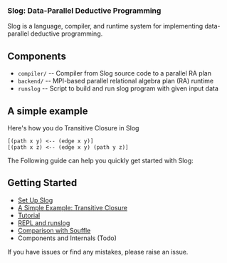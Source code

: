 ### Slog: Data-Parallel Deductive Programming


Slog is a language, compiler, and runtime system for implementing
data-parallel deductive programming.

## Components

- `compiler/`         -- Compiler from Slog source code to a parallel RA plan
- `backend/`          -- MPI-based parallel relational algebra plan (RA) runtime
- `runslog`           -- Script to build and run slog program with given input data

## A simple example
Here's how you do Transitive Closure in Slog

```datalog
[(path x y) <-- (edge x y)]
[(path x z) <-- (edge x y) (path y z)]
```

The Following guide can help you quickly get started with Slog:

## Getting Started
- [Set Up Slog](./doc/setup_slog.md) 
- [A Simple Example: Transitive Closure](./doc/TC.md)
- [Tutorial](./doc/tutorial.md) 
- [REPL and runslog](./doc/repl_and_runslog.md) 
- [Comparison with Souffle](./doc/compare.md)
- Components and Internals (Todo)

If you have issues or find any mistakes, please raise an issue.


         
